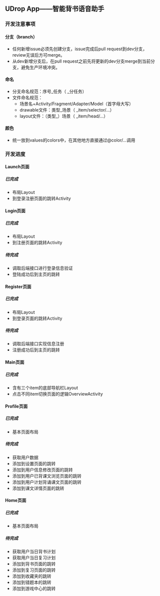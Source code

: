 ## UDrop App——智能背书语音助手

### 开发注意事项

#### 分支（branch）

- 任何新增issue必须先创建分支，issue完成后pull request到dev分支，review无误后方可merge。
- 从dev新增分支后，在pull request之前先将更新的dev分支merge到当前分支，避免生产环境冲突。

#### 命名

- 分支命名规范：序号_任务（ _分任务）
- 文件命名规范：
  - 场景名+Activity/Fragment/Adapter/Model（首字母大写）
  - drawable文件：类型_场景（ _item/selector/...）
  - layout文件：（类型_）场景（ _item/head/...）

#### 颜色
 - 统一放到values的colors中，在其他地方直接通过@color/...调用

### 开发进度

#### Launch页面

##### 已完成

- 布局Layout
- 到登录注册页面的跳转Activity

#### Login页面

##### 已完成

- 布局Layout
- 到注册页面的跳转Activity

##### 待完成

- 调取后端接口进行登录信息验证
- 登陆成功后到主页的跳转

#### Register页面

##### 已完成

- 布局Layout
- 到登录页面的跳转Activity

##### 待完成

- 调取后端接口实现信息注册
- 注册成功后到主页的跳转

#### Main页面

##### 已完成

- 含有三个item的底部导航栏Layout
- 点击不同item切换页面的逻辑OverviewActivity

#### Profile页面

##### 已完成

- 基本页面布局

##### 待完成

- 获取用户数据
- 添加到设置页面的跳转
- 添加到用户信息修改页面的跳转
- 添加到用户已背课文浏览页面的跳转
- 添加到用户计划背诵课文页面的跳转
- 添加到课文详情页面的跳转

#### Home页面

##### 已完成

- 基本页面布局

##### 待完成
- 获取用户当日背书计划
- 获取用户当日复习计划
- 添加到背书页面的跳转
- 添加到复习页面的跳转
- 添加到收藏夹的跳转
- 添加到错题本的跳转
- 添加到游戏中心的跳转
